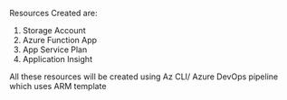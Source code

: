 Resources Created are:

1. Storage Account
2. Azure Function App
3. App Service Plan
4. Application Insight

All these resources will be created using Az CLI/ Azure DevOps pipeline which uses ARM template